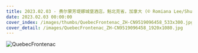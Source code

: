 ```yaml
---
title: 2023.02.03 - 费尔蒙芳堤娜城堡酒店，魁北克省，加拿大 (© Romiana Lee/Shutterstock)
date: 2023.02.03 00:00:00
cover_index: /images/thumbs/QuebecFrontenac_ZH-CN9519096458_533x300.jpg
cover_detail: /images/QuebecFrontenac_ZH-CN9519096458_1920x1080.jpg
---
```


![QuebecFrontenac](/images/QuebecFrontenac_ZH-CN9519096458_1920x1080.jpg)
